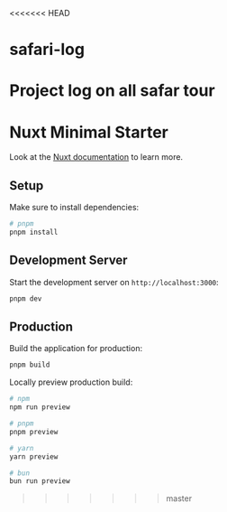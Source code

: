 <<<<<<< HEAD

# safari-log

# Project log on all safar tour

# Nuxt Minimal Starter

Look at the [Nuxt documentation](https://nuxt.com/docs/getting-started/introduction) to learn more.

## Setup

Make sure to install dependencies:

```bash
# pnpm
pnpm install
```

## Development Server

Start the development server on `http://localhost:3000`:

```bash
pnpm dev
```

## Production

Build the application for production:

```bash
pnpm build
```

Locally preview production build:

```bash
# npm
npm run preview

# pnpm
pnpm preview

# yarn
yarn preview

# bun
bun run preview
```
> > > > > > > master
